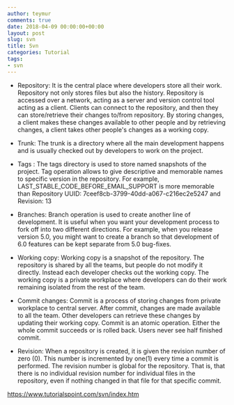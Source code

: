 ```yaml
---
author: teymur
comments: true
date: 2018-04-09 00:00:00+00:00
layout: post
slug: svn
title: Svn 
categories: Tutorial
tags:
- svn
---
```




* Repository: It is the central place where developers store all their work. Repository not only stores files but also the history. Repository is accessed over a network, acting as a server and version control tool acting as a client. Clients can connect to the repository, and then they can store/retrieve their changes to/from repository. By storing changes, a client makes these changes available to other people and by retrieving changes, a client takes other people's changes as a working copy.

* Trunk: The trunk is a directory where all the main development happens and is usually checked out by developers to work on the project.

* Tags : The tags directory is used to store named snapshots of the project. Tag operation allows to give descriptive and memorable names to specific version in the repository.
For example, LAST_STABLE_CODE_BEFORE_EMAIL_SUPPORT is more memorable than
Repository UUID: 7ceef8cb-3799-40dd-a067-c216ec2e5247 and
Revision: 13

* Branches: Branch operation is used to create another line of development. It is useful when you want your development process to fork off into two different directions. For example, when you release version 5.0, you might want to create a branch so that development of 6.0 features can be kept separate from 5.0 bug-fixes.

* Working copy: Working copy is a snapshot of the repository. The repository is shared by all the teams, but people do not modify it directly. Instead each developer checks out the working copy. The working copy is a private workplace where developers can do their work remaining isolated from the rest of the team.

* Commit changes: Commit is a process of storing changes from private workplace to central server. After commit, changes are made available to all the team. Other developers can retrieve these changes by updating their working copy. Commit is an atomic operation. Either the whole commit succeeds or is rolled back. Users never see half finished commit.


* Revision: When a repository is created, it is given the revision number of zero (0). This number is incremented by one(1) every time a commit is performed. The revision number is global for the repository. That is, that there is no individual revision number for individual files in the repository, even if nothing changed in that file for that specific commit.















https://www.tutorialspoint.com/svn/index.htm